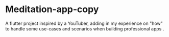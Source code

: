# Meditation-app-copy
A flutter project inspired by a YouTuber, adding in my experience on "how" to handle some use-cases and scenarios when building professional apps .

